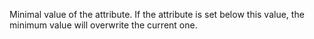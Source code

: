 Minimal value of the attribute. If the attribute is set below this value, the minimum value will overwrite the current one.